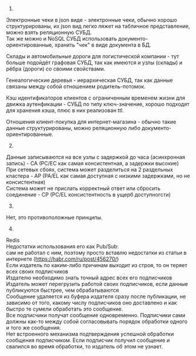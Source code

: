 1.  

Электронные чеки в json виде - электронные чеки, обычно хорошо структурированы, их json вид легко ляжет на табличное представление, можно взять реляционную СУБД.  
 Так же можно и NoSQL СУБД использовать документо-ориентированные, хранить "чек" в виде документа в БД.  

Склады и автомобильные дороги для логистической компании - тут больше подойдёт графовая СУБД, так как имеются и узлы (склады) и рёбра (дороги) со своими свойствами.  

Генеалогические деревья -  иерархическая СУБД, так как данные связаны между собой отношением родитель-потомок.  

Кэш идентификаторов клиентов с ограниченным временем жизни для движка аутенфикации - СУБД по типу ключ-значение, хорошо подходят для хранения кэша, плюс в них реализован ttl.  

Отношения клиент-покупка для интернет-магазина - обычно такие данные структурированы, можно реляционную либо документо-ориентированные.  


2.  

Данные записываются на все узлы с задержкой до часа (асинхронная запись) - CA  (PC/EC как самая консистентная, а задержки высокие)  
При сетевых сбоях, система может разделиться на 2 раздельных кластера - AP  (PA/EL как самая доступная с низкими задержками, но не консистентная)  
Система может не прислать корректный ответ или сбросить соединение - CP  (PC/EL консистентность в ущерб доступногсти)  

3.  

Нет, это противоположные принципы.  

4.  

Redis  
Недостатки использования его как Pub/Sub:  
сам не работал с ним, поэтому просто вставлю недостатки из статьи в интернете (https://habr.com/ru/post/456270/)  
Если издатель по каким-либо причинам выходит из строя, то он теряет всех своих подписчиков  
Издателю необходимо знать точный адрес всех его подписчиков  
Издатель может перегрузить работой своих подписчиков, если данные публикуются быстрее, чем обрабатываются  
Сообщение удаляется из буфера издателя сразу после публикации, не зависимо от того, какому числу подписчиков оно доставлено и как быстро те сумели обработать это сообщение.  
Все подписчики получат сообщение одновременно. Подписчики сами должны как-то между собой согласовывать порядок обработки одного и того же сообщения.  
Нет встроенного механизма подтверждения успешной обработки сообщения подписчиком. Если подписчик получил сообщение и свалился во время обработки, то издатель об этом не узнает.  



